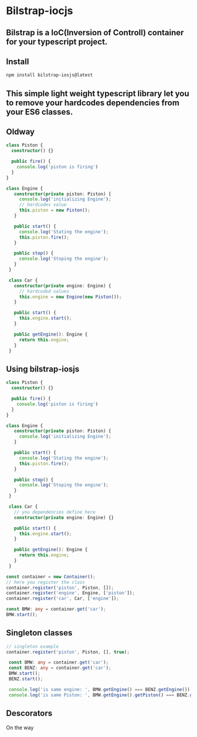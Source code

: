 # **Bilstrap-iocjs**

## Bilstrap is a IoC(Inversion of Controll) container for your typescript project.

## Install

``` bash
npm install bilstrap-iosjs@latest
```

## This simple light weight typescript library let you to remove your hardcodes dependencies from your ES6 classes.

## Oldway

```ts
class Piston {
  constructor() {}

  public fire() {
    console.log('piston is firing')
  }
}

class Engine {
   constructor(private piston: Piston) {
     console.log('initializing Engine');
     // hardcodes value
     this.piston = new Piston();
   }

   public start() {
     console.log('Stating the engine');
     this.piston.fire();
   }

   public stop() {
     console.log('Stoping the engine');
   }
 }

 class Car {
   constructor(private engine: Engine) {
     // hardcoded values
     this.engine = new Engine(new Piston());
   }

   public start() {
     this.engine.start();
   }

   public getEngine(): Engine {
     return this.engine;
   }
 }
```

## Using bilstrap-iosjs

```ts
class Piston {
  constructor() {}

  public fire() {
    console.log('piston is firing')
  }
}

class Engine {
   constructor(private piston: Piston) {
     console.log('initializing Engine');
   }

   public start() {
     console.log('Stating the engine');
     this.piston.fire();
   }

   public stop() {
     console.log('Stoping the engine');
   }
 }

 class Car {
   // you dependencies define here
   constructor(private engine: Engine) {}

   public start() {
     this.engine.start();
   }

   public getEngine(): Engine {
     return this.engine;
   }
 }

const container = new Container();
// here you register the class
container.register('piston', Piston, []);
container.register('engine', Engine, ['piston']);
container.register('car', Car, ['engine']);

const BMW: any = container.get('car');
BMW.start();
```


## Singleton classes

```ts
// singleton example
container.register('piston', Piston, [], true);

 const BMW: any = container.get('car');
 const BENZ: any = container.get('car');
 BMW.start();
 BENZ.start();

 console.log('is same engine: ', BMW.getEngine() === BENZ.getEngine()) // false
 console.log('is same Piston: ', BMW.getEngine().getPiston() === BENZ.getEngine().getPiston()) // true

```

## Descorators

On the way
